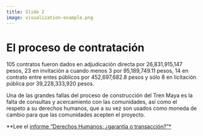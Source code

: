 ```yaml
---
title: Slide 2
image: visualization-example.png
---
```


# El proceso de contratación

105 contratos fueron dados en adjudicación directa por 26,831,915,147 pesos, 23 en invitación a cuando menos 3 por 95,189,749.11 pesos, 14 en contrato entre entes públicos por 452,697,682.8 pesos y sólo 8 en licitación pública por 39,228,333,920 pesos. 

Una de las grandes fallas del proceso de construcción del Tren Maya es la falta de consultas y acercamiento con las comunidades, así como el respeto a su derechos humanos, que a su vez son usados como moneda de cambio para que las comunidades acepten el proyecto.

**Lee el [informe “Derechos Humanos: ¿garantía o transacción?”*](/informeDDHH/)
